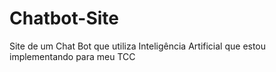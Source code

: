 # Chatbot-Site
Site de um Chat Bot que utiliza Inteligência Artificial que estou implementando para meu TCC
